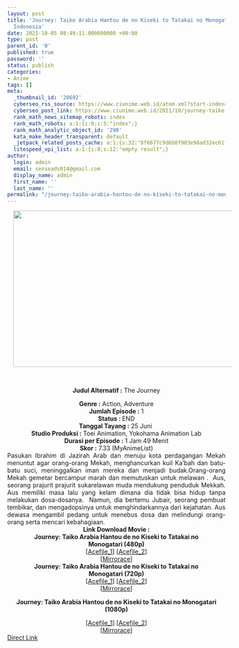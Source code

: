```yaml
---
layout: post
title: 'Journey: Taiko Arabia Hantou de no Kiseki to Tatakai no Monogatari Movie Subtitle
  Indonesia'
date: 2021-10-05 08:49:11.000000000 +00:00
type: post
parent_id: '0'
published: true
password: ''
status: publish
categories:
- Anime
tags: []
meta:
  _thumbnail_id: '20692'
  cyberseo_rss_source: https://www.ciunime.web.id/atom.xml?start-index=151&max-results=150
  cyberseo_post_link: https://www.ciunime.web.id/2021/10/journey-taiko-arabia-hantou-de-no.html
  rank_math_news_sitemap_robots: index
  rank_math_robots: a:1:{i:0;s:5:"index";}
  rank_math_analytic_object_id: '290'
  kata_make_header_transparent: default
  _jetpack_related_posts_cache: a:1:{s:32:"8f6677c9d6b0f903e98ad32ec61f8deb";a:2:{s:7:"expires";i:1644462532;s:7:"payload";a:0:{}}}
  litespeed_vpi_list: a:1:{i:0;s:12:"empty result";}
author:
  login: admin
  email: senseads014@gmail.com
  display_name: admin
  first_name: ''
  last_name: ''
permalink: "/journey-taiko-arabia-hantou-de-no-kiseki-to-tatakai-no-monogatari-movie-subtitle-indonesia/"
---
```

<div style="text-align: center;">
<div style="text-align: left;">
<div class="separator" style="clear: both; text-align: center;"><a href="https://blogger.googleusercontent.com/img/a/AVvXsEh07cvd79J-r5wVCuaxsELlKdYGlN4GY-tWKcJms2kxBQpCvWo0T3YUSxYboXWNG6r1p1MiwH5IFcBm5Xgc7y0Ove5VWz768WpsZfxa-tQES-inblVwgqNKxlZTKFw8ONx3U2yD62rYVH-B8H8qXbLZvSMMI6OvYBkZywOnxsU-twPYrniJXTuTn_-W=s1280" imageanchor="1" style="margin-left: 1em; margin-right: 1em;"><img border="0" data-original-height="720" data-original-width="1280" height="360" src="{{ site.baseurl }}/assets/2021/10/AVvXsEh07cvd79J-r5wVCuaxsELlKdYGlN4GY-tWKcJms2kxBQpCvWo0T3YUSxYboXWNG6r1p1MiwH5IFcBm5Xgc7y0Ove5VWz768WpsZfxa-tQES-inblVwgqNKxlZTKFw8ONx3U2yD62rYVH-B8H8qXbLZvSMMI6OvYBkZywOnxsU-twPYrniJXTuTn_-W=w640-h360" width="640" /></a></div>
<p><b><br /></b></div>
<p><b>Judul Alternatif :</b>&nbsp;The Journey</div>
<div style="text-align: center;"><b>Genre :</b>&nbsp;<b></b>Action, Adventure</div>
<div style="text-align: center;"><b>Jumlah Episode :</b>&nbsp;1<br /><b>Status :&nbsp;</b>END<br /><b>Tanggal Tayang :</b>&nbsp;25 Juni&nbsp;<br /><b>Studio Produksi :</b>&nbsp;<b></b>Toei Animation, Yokohama Animation Lab<br /><b>Durasi per Episode :</b>&nbsp;1 Jam 49 Menit</div>
<div style="text-align: center;"><b>Skor :</b>&nbsp;7.33 (MyAnimeList)</div>
<div style="text-align: center;"></div>
<div style="text-align: justify;">Pasukan Ibrahim di Jazirah Arab dan menuju kota perdagangan Mekah menuntut agar orang-orang Mekah, menghancurkan kuil Ka’bah dan batu-batu suci, meninggalkan iman mereka dan menjadi budak.Orang-orang Mekah gemetar bercampur marah dan memutuskan untuk melawan .&nbsp; Aus, seorang prajurit prajurit sukarelawan muda mendukung penduduk Mekkah. Aus memiliki masa lalu yang kelam dimana dia tidak bisa hidup tanpa melakukan dosa-dosanya.&nbsp; Namun, dia bertemu Jubair, seorang pembuat tembikar, dan mengadopsinya untuk menghindarkannya dari kejahatan. Aus dewasa mengambil pedang untuk menebus dosa dan melindungi orang-orang serta mencari kebahagiaan.</div>
<div style="text-align: justify;"></div>
<div style="text-align: justify;"></div>
<div style="text-align: center;"><b>Link Download Movie :</b></div>
<div style="text-align: center;">
<div style="text-align: center;"></div>
</div>
<div style="text-align: center;">
<div style="text-align: center;"><span style="text-align: left;"><b>Journey: Taiko Arabia Hantou de no Kiseki to Tatakai no Monogatari&nbsp;</b></span><b>(480p)</b></div>
<div>[<a href="https://acefile.co/f/56593919/neonime_kisah-mukjizat-pertarungan-jazirah-arab-kuno-480p-zip" target="_blank" rel="noopener">Acefile_1</a>] [<a href="https://acefile.co/f/56578144/huntersekai-kisah-mukjizat-pertarungan-jazirah-arab-kuno-480mhdd313b2b4-mkv" target="_blank" rel="noopener">Acefile_2</a>]</div>
<div>[<a href="https://mirrorace.org/m/35qej" target="_blank" rel="noopener">Mirrorace</a>]</div>
</div>
<div style="text-align: center;"></div>
<div style="text-align: center;">
<div style="text-align: center;"><span style="text-align: left;"><b>Journey: Taiko Arabia Hantou de no Kiseki to Tatakai no Monogatari&nbsp;</b></span><b>(720p)</b></div>
<div>[<a href="https://acefile.co/f/56597309/neonime_kisah-mukjizat-pertarungan-jazirah-arab-kuno-720p-zip" target="_blank" rel="noopener">Acefile_1</a>] [<a href="https://acefile.co/f/56586496/huntersekai-kisah-mukjizat-pertarungan-jazirah-arab-kuno-720hd73c04004-mkv" target="_blank" rel="noopener">Acefile_2</a>]</div>
<div>[<a href="https://mirrorace.org/m/1Jvk7" target="_blank" rel="noopener">Mirrorace</a>]</div>
<p><b>Journey: Taiko Arabia Hantou de no Kiseki to Tatakai no Monogatari (1080p)</b>
<div>[<a href="https://acefile.co/f/56603046/neonime_kisah-mukjizat-pertarungan-jazirah-arab-kuno-1080p-zip" target="_blank" rel="noopener">Acefile_1</a>] [<a href="https://acefile.co/f/56579225/huntersekai-kisah-mukjizat-pertarungan-jazirah-arab-kuno-1080fhdf242c84a-mkv" target="_blank" rel="noopener">Acefile_2</a>]</div>
<div>[<a href="https://mirrorace.org/m/1Jvl7" target="_blank" rel="noopener">Mirrorace</a>]</div>
</div>
<link rel="stylesheet" href="https://cdnjs.cloudflare.com/ajax/libs/font-awesome/4.7.0/css/font-awesome.min.css" />
<div class="divbtn"> <a href="https://handymansurrender.com/fihup8buzv?key=94550f7ce39444073321dde3b8782f97" class="btn"><i class="fa fa-download"></i> Direct Link</a> </div>
